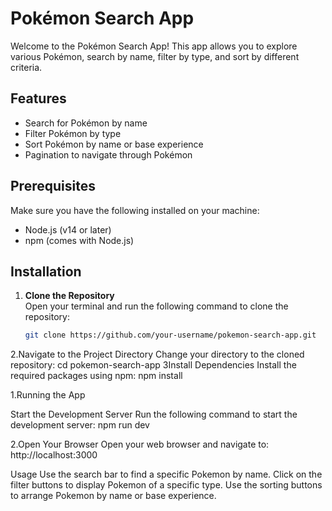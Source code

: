 # Pokémon Search App

Welcome to the Pokémon Search App! This app allows you to explore various Pokémon, search by name, filter by type, and sort by different criteria.

## Features

- Search for Pokémon by name
- Filter Pokémon by type
- Sort Pokémon by name or base experience
- Pagination to navigate through Pokémon

## Prerequisites

Make sure you have the following installed on your machine:

- Node.js (v14 or later)
- npm (comes with Node.js)

## Installation

1. **Clone the Repository**  
   Open your terminal and run the following command to clone the repository:
   ```bash
   git clone https://github.com/your-username/pokemon-search-app.git
2.Navigate to the Project Directory
Change your directory to the cloned repository:
cd pokemon-search-app
3Install Dependencies
Install the required packages using npm:
npm install



1.Running the App

Start the Development Server
Run the following command to start the development server:
npm run dev



2.Open Your Browser
Open your web browser and navigate to:
http://localhost:3000


Usage
Use the search bar to find a specific Pokemon by name.
Click on the filter buttons to display Pokemon of a specific type.
Use the sorting buttons to arrange Pokemon by name or base experience.

